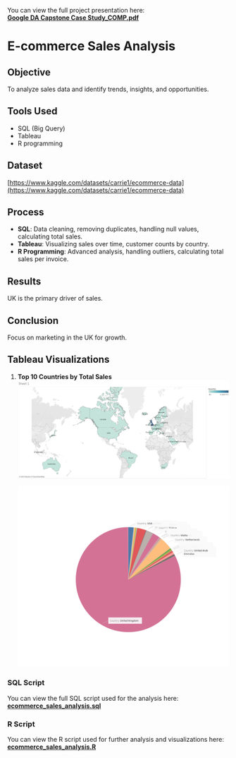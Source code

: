 You can view the full project presentation here:  
[**Google DA Capstone Case Study_COMP.pdf**](./Google%20DA%20Capstone%20Case%20Study_COMP.pdf)

# E-commerce Sales Analysis

## Objective
To analyze sales data and identify trends, insights, and opportunities.

## Tools Used
- SQL (Big Query)
- Tableau
- R programming

## Dataset
[https://www.kaggle.com/datasets/carrie1/ecommerce-data](https://www.kaggle.com/datasets/carrie1/ecommerce-data)

## Process
- **SQL**: Data cleaning, removing duplicates, handling null values, calculating total sales.
- **Tableau**: Visualizing sales over time, customer counts by country.
- **R Programming**: Advanced analysis, handling outliers, calculating total sales per invoice.

## Results
UK is the primary driver of sales.

## Conclusion
Focus on marketing in the UK for growth.

## Tableau Visualizations
1. **Top 10 Countries by Total Sales**  
   ![Sales Trends](./Visualizations/Country_SLS.png)

   ![Top Countries](./Visualizations/WHERE_SLS_COMING2.png)

### SQL Script
You can view the full SQL script used for the analysis here:  
[**ecommerce_sales_analysis.sql**](./ecommerce_sales_analysis.sql)

### R Script
You can view the R script used for further analysis and visualizations here:  
[**ecommerce_sales_analysis.R**](./ecommerce_sales_analysis.R)
